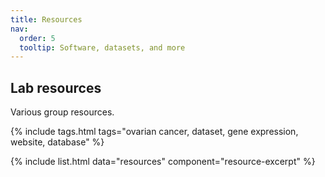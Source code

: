 ```yaml
---
title: Resources
nav:
  order: 5
  tooltip: Software, datasets, and more
---
```


## Lab resources

Various group resources.

{% include tags.html tags="ovarian cancer, dataset, gene expression, website, database" %}

{% include list.html data="resources" component="resource-excerpt" %}
